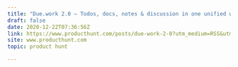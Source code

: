 ```yaml
---
title: "Due.work 2.0 — Todos, docs, notes & discussion in one unified workspace"
draft: false
date: 2020-12-22T07:36:56Z
link: https://www.producthunt.com/posts/due-work-2-0?utm_medium=RSS&utm_source=hune
site: www.producthunt.com
topic: product hunt  

---
```

